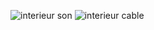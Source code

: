 ![interieur son](https://user-images.githubusercontent.com/112189073/236237666-d4363381-7951-4592-9967-e4e7a0bfcbe1.jpg)
![interieur cable](https://user-images.githubusercontent.com/112189073/236237674-307e2881-be9d-4c97-b4ab-aa1a3617913e.png)
